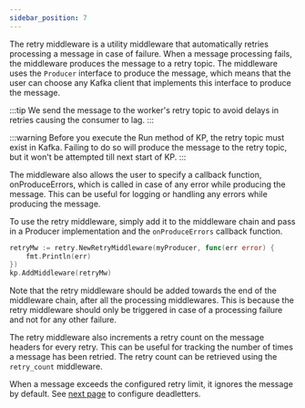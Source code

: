 ```yaml
---
sidebar_position: 7
---
```


The retry middleware is a utility middleware that automatically retries processing a message in case of failure. When a message processing fails, the middleware produces the message to a retry topic. The middleware uses the `Producer` interface to produce the message, which means that the user can choose any Kafka client that implements this interface to produce the message.

:::tip
We send the message to the worker's retry topic to avoid delays in retries causing the consumer to lag.
:::

:::warning
Before you execute the Run method of KP, the retry topic must exist in Kafka. Failing to do so will produce the message to the retry topic, but it won't be attempted till next start of KP.
:::


The middleware also allows the user to specify a callback function, onProduceErrors, which is called in case of any error while producing the message. This can be useful for logging or handling any errors while producing the message.

To use the retry middleware, simply add it to the middleware chain and pass in a Producer implementation and the `onProduceErrors` callback function.

```go
retryMw := retry.NewRetryMiddleware(myProducer, func(err error) {
    fmt.Println(err)
})
kp.AddMiddleware(retryMw)
```

Note that the retry middleware should be added towards the end of the middleware chain, after all the processing middlewares. This is because the retry middleware should only be triggered in case of a processing failure and not for any other failure.

The retry middleware also increments a retry count on the message headers for every retry. This can be useful for tracking the number of times a message has been retried. The retry count can be retrieved using the `retry_count` middleware.

When a message exceeds the configured retry limit, it ignores the message by default. See [next page](./deadletter.md) to configure deadletters.
